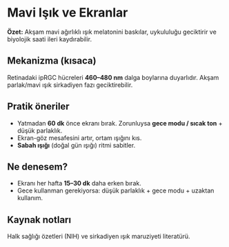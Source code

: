 # Mavi Işık ve Ekranlar
**Özet:** Akşam mavi ağırlıklı ışık melatonini baskılar, uykululuğu geciktirir ve biyolojik saati ileri kaydırabilir.

## Mekanizma (kısaca)
Retinadaki ipRGC hücreleri **460–480 nm** dalga boylarına duyarlıdır. Akşam parlak/mavi ışık sirkadiyen fazı geciktirebilir.

## Pratik öneriler
- Yatmadan **60 dk** önce ekranı bırak. Zorunluysa **gece modu / sıcak ton** + düşük parlaklık.
- Ekran-göz mesafesini artır, ortam ışığını kıs.
- **Sabah ışığı** (doğal gün ışığı) ritmi sabitler.

## Ne denesem?
- Ekranı her hafta **15–30 dk** daha erken bırak.
- Gece kullanman gerekiyorsa: düşük parlaklık + gece modu + uzaktan kullanım.

## Kaynak notları
Halk sağlığı özetleri (NIH) ve sirkadiyen ışık maruziyeti literatürü.
